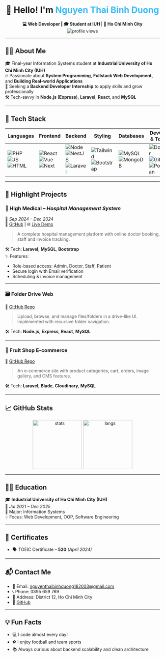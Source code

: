 <h1 align="center">👋 Hello! I'm <span style="color:#38BDF8">Nguyen Thai Binh Duong</span></h1>

<p align="center">
  <strong>💻 Web Developer | 🎓 Student at IUH | 📍 Ho Chi Minh City</strong><br>
  <img src="https://komarev.com/ghpvc/?username=nguyenthaibinhduong&label=Profile%20views&color=38BDF8&style=flat-square" alt="profile views"/>
</p>

---

## 🧑‍💻 About Me

🎓 Final-year Information Systems student at **Industrial University of Ho Chi Minh City (IUH)**  
🔥 Passionate about **System Programming**, **Fullstack Web Development**, and **Building Real-world Applications**  
🎯 Seeking a **Backend Developer Internship** to apply skills and grow professionally  
🛠️ Tech-savvy in **Node.js (Express)**, **Laravel**, **React**, and **MySQL**

---

## 🚀 Tech Stack

| Languages | Frontend | Backend | Styling | Databases | DevOps & Tools |
|----------|----------|---------|---------|-----------|----------------|
| ![PHP](https://img.shields.io/badge/PHP-777BB4?style=flat&logo=php&logoColor=white) ![JS](https://img.shields.io/badge/JS-F7DF1E?style=flat&logo=javascript&logoColor=black) ![HTML](https://img.shields.io/badge/HTML-E34F26?style=flat&logo=html5&logoColor=white) | ![React](https://img.shields.io/badge/React-61DAFB?style=flat&logo=react&logoColor=black) ![Vue](https://img.shields.io/badge/Vue-4FC08D?style=flat&logo=vue.js&logoColor=white) ![Next](https://img.shields.io/badge/Next-black?style=flat&logo=next.js) | ![Node](https://img.shields.io/badge/Node.js-339933?style=flat&logo=nodedotjs&logoColor=white) ![NestJS](https://img.shields.io/badge/NestJS-E0234E?style=flat&logo=nestjs&logoColor=white) ![Laravel](https://img.shields.io/badge/Laravel-F72C1F?style=flat&logo=laravel&logoColor=white) | ![Tailwind](https://img.shields.io/badge/Tailwind-38BDF8?style=flat&logo=tailwind-css&logoColor=white) ![Bootstrap](https://img.shields.io/badge/Bootstrap-7952B3?style=flat&logo=bootstrap&logoColor=white) | ![MySQL](https://img.shields.io/badge/MySQL-005C84?style=flat&logo=mysql&logoColor=white) ![MongoDB](https://img.shields.io/badge/MongoDB-4EA94B?style=flat&logo=mongodb&logoColor=white) | ![Docker](https://img.shields.io/badge/Docker-2496ED?style=flat&logo=docker&logoColor=white) ![Git](https://img.shields.io/badge/Git-F05032?style=flat&logo=git&logoColor=white) ![Postman](https://img.shields.io/badge/Postman-FF6C37?style=flat&logo=postman&logoColor=white) |

---

## 🌟 Highlight Projects

### 🏥 High Medical – *Hospital Management System*
📆 *Sep 2024 – Dec 2024*  
🔗 [GitHub](https://github.com/nguyenthaibinhduong/QLBV.git) | 🌐 [Live Demo](http://high-medical.great-site.net/)

> A complete hospital management platform with online doctor booking, staff and invoice tracking.

🛠 Tech: **Laravel**, **MySQL**, **Bootstrap**  
✨ Features:
- Role-based access: Admin, Doctor, Staff, Patient  
- Secure login with Email verification  
- Scheduling & invoice management  

---

### 🗃️ Folder Drive Web
🔗 [GitHub Repo](https://github.com/nguyenthaibinhduong/web-drive)

> Upload, browse, and manage files/folders in a drive-like UI. Implemented with recursive folder navigation.

🛠 Tech: **Node.js**, **Express**, **React**, **MySQL**

---

### 🛒 Fruit Shop E-commerce
🔗 [GitHub Repo](https://github.com/nguyenthaibinhduong/Fruitshop)

> An e-commerce site with product categories, cart, orders, image gallery, and CMS features.

🛠 Tech: **Laravel**, **Blade**, **Cloudinary**, **MySQL**

---

## 📈 GitHub Stats

<p align="center">
  <img src="https://github-readme-stats.vercel.app/api?username=nguyenthaibinhduong&show_icons=true&theme=tokyonight&count_private=true" alt="stats" height="160"/>
  <img src="https://github-readme-stats.vercel.app/api/top-langs/?username=nguyenthaibinhduong&layout=compact&theme=radical" alt="langs" height="160"/>
</p>

---

## 🧑‍🎓 Education

🎓 **Industrial University of Ho Chi Minh City (IUH)**  
📅 *Jul 2021 – Dec 2025*  
📘 Major: Information Systems  
💡 Focus: Web Development, OOP, Software Engineering

---

## 🥇 Certificates

- 🗣️ TOEIC Certificate – **520** *(April 2024)*

---

## 📬 Contact Me

- 📧 Email: nguyenthaibinhduong182003@gmail.com  
- 📞 Phone: 0395 659 769  
- 📍 Address: District 12, Ho Chi Minh City  
- 💼 [GitHub](https://github.com/nguyenthaibinhduong)

---

## 💡 Fun Facts

- 💻 I code almost every day!
- ⚽ I enjoy football and team sports
- 📚 Always curious about backend scalability and clean architecture
